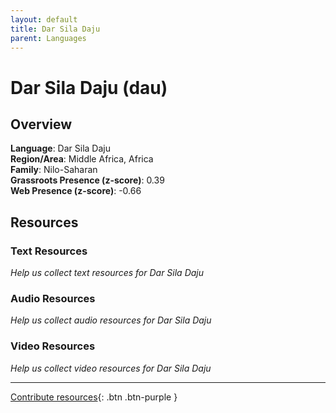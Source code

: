 ```yaml
---
layout: default
title: Dar Sila Daju
parent: Languages
---
```


# Dar Sila Daju (dau)

## Overview

**Language**: Dar Sila Daju  
**Region/Area**: Middle Africa, Africa  
**Family**: Nilo-Saharan  
**Grassroots Presence (z-score)**: 0.39  
**Web Presence (z-score)**: -0.66  

## Resources

### Text Resources
*Help us collect text resources for Dar Sila Daju*

### Audio Resources
*Help us collect audio resources for Dar Sila Daju*

### Video Resources
*Help us collect video resources for Dar Sila Daju*

---

[Contribute resources](https://forms.office.com/e/1SfLJx3u1r){: .btn .btn-purple }
